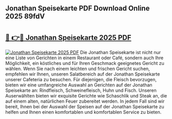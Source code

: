 ## Jonathan Speisekarte PDF Download Online 2025 89fdV

# <h2><a href="http://gc829m.nevu.top/?p=Jonathan+Speisekarte">🔗 👉🔴 Jonathan Speisekarte 2025 PDF</a></h2>

[![Jonathan Speisekarte 2025 PDF](https://i.imgur.com/dBaPXMq.png)](http://gc829m.nevu.top/?p=Jonathan+Speisekarte)
Die Jonathan Speisekarte ist nicht nur eine Liste von Gerichten in einem Restaurant oder Café, sondern auch Ihre Möglichkeit, ein köstliches und für Ihren Geschmack geeignetes Gericht zu wählen. Wenn Sie nach einem leichten und frischen Gericht suchen, empfehlen wir Ihnen, unseren Salatbereich auf der Jonathan Speisekarte unserer Cafeteria zu besuchen. Für diejenigen, die Fleisch bevorzugen, bieten wir eine umfangreiche Auswahl an Gerichten auf der Jonathan Speisekarte an: Rindfleisch, Schweinefleisch, Huhn und Fisch. Unseren Auserwählten bieten wir exquisite Gerichte wie Schaschlik und Steak an, die auf einem alten, natürlichen Feuer zubereitet werden. In jedem Fall sind wir bereit, Ihnen bei der Auswahl der Speisen auf der Jonathan Speisekarte zu helfen und Ihnen einen komfortablen und komfortablen Service zu bieten.
